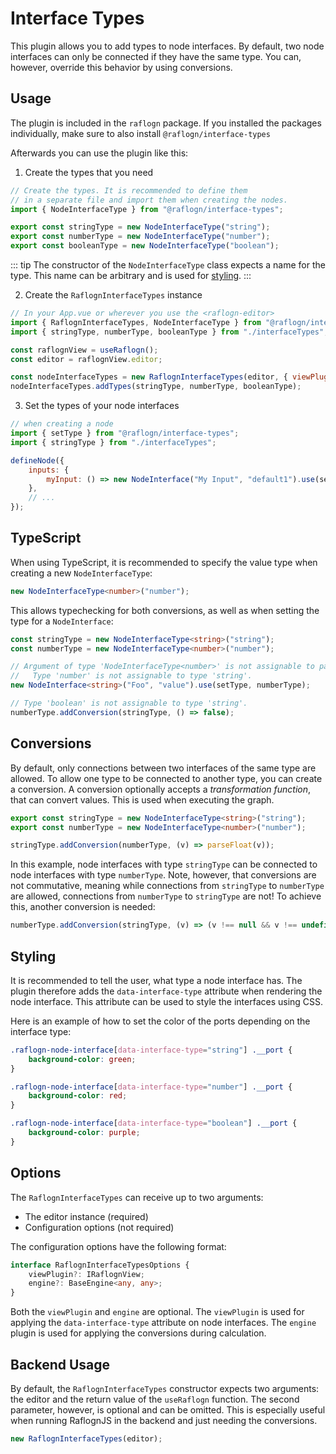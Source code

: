 # Interface Types

This plugin allows you to add types to node interfaces.
By default, two node interfaces can only be connected if they have the same type.
You can, however, override this behavior by using conversions.

## Usage

The plugin is included in the `raflogn` package.
If you installed the packages individually, make sure to also install `@raflogn/interface-types`

Afterwards you can use the plugin like this:

1. Create the types that you need

```js
// Create the types. It is recommended to define them
// in a separate file and import them when creating the nodes.
import { NodeInterfaceType } from "@raflogn/interface-types";

export const stringType = new NodeInterfaceType("string");
export const numberType = new NodeInterfaceType("number");
export const booleanType = new NodeInterfaceType("boolean");
```

::: tip
The constructor of the `NodeInterfaceType` class expects a name for the type. This name can be arbitrary and is used for [styling](#styling).
:::

2. Create the `RaflognInterfaceTypes` instance

```js
// In your App.vue or wherever you use the <raflogn-editor>
import { RaflognInterfaceTypes, NodeInterfaceType } from "@raflogn/interface-types";
import { stringType, numberType, booleanType } from "./interfaceTypes";

const raflognView = useRaflogn();
const editor = raflognView.editor;

const nodeInterfaceTypes = new RaflognInterfaceTypes(editor, { viewPlugin: raflognView });
nodeInterfaceTypes.addTypes(stringType, numberType, booleanType);
```

3. Set the types of your node interfaces

```js
// when creating a node
import { setType } from "@raflogn/interface-types";
import { stringType } from "./interfaceTypes";

defineNode({
    inputs: {
        myInput: () => new NodeInterface("My Input", "default1").use(setType, stringType),
    },
    // ...
});
```

## TypeScript

When using TypeScript, it is recommended to specify the value type when creating a new `NodeInterfaceType`:

```ts
new NodeInterfaceType<number>("number");
```

This allows typechecking for both conversions, as well as when setting the type for a `NodeInterface`:

```ts
const stringType = new NodeInterfaceType<string>("string");
const numberType = new NodeInterfaceType<number>("number");

// Argument of type 'NodeInterfaceType<number>' is not assignable to parameter of type 'NodeInterfaceType<string>'.
//   Type 'number' is not assignable to type 'string'.
new NodeInterface<string>("Foo", "value").use(setType, numberType);

// Type 'boolean' is not assignable to type 'string'.
numberType.addConversion(stringType, () => false);
```

## Conversions

By default, only connections between two interfaces of the same type are allowed.
To allow one type to be connected to another type, you can create a conversion.
A conversion optionally accepts a _transformation function_, that can convert values.
This is used when executing the graph.

```ts
export const stringType = new NodeInterfaceType<string>("string");
export const numberType = new NodeInterfaceType<number>("number");

stringType.addConversion(numberType, (v) => parseFloat(v));
```

In this example, node interfaces with type `stringType` can be connected to node interfaces with type `numberType`.
Note, however, that conversions are not commutative, meaning while connections from `stringType` to `numberType` are allowed, connections from `numberType` to `stringType` are not!
To achieve this, another conversion is needed:

```ts
numberType.addConversion(stringType, (v) => (v !== null && v !== undefined && v.toString()) || "0");
```

## Styling

It is recommended to tell the user, what type a node interface has.
The plugin therefore adds the `data-interface-type` attribute when rendering the node interface.
This attribute can be used to style the interfaces using CSS.

Here is an example of how to set the color of the ports depending on the interface type:

```css
.raflogn-node-interface[data-interface-type="string"] .__port {
    background-color: green;
}

.raflogn-node-interface[data-interface-type="number"] .__port {
    background-color: red;
}

.raflogn-node-interface[data-interface-type="boolean"] .__port {
    background-color: purple;
}
```

## Options

The `RaflognInterfaceTypes` can receive up to two arguments:

-   The editor instance (required)
-   Configuration options (not required)

The configuration options have the following format:

```ts
interface RaflognInterfaceTypesOptions {
    viewPlugin?: IRaflognView;
    engine?: BaseEngine<any, any>;
}
```

Both the `viewPlugin` and `engine` are optional. The `viewPlugin` is used for applying the `data-interface-type` attribute on node interfaces. The `engine` plugin is used for applying the conversions during calculation.

## Backend Usage

By default, the `RaflognInterfaceTypes` constructor expects two arguments: the editor and the return value of the `useRaflogn` function.
The second parameter, however, is optional and can be omitted.
This is especially useful when running RaflognJS in the backend and just needing the conversions.

```js
new RaflognInterfaceTypes(editor);
```
